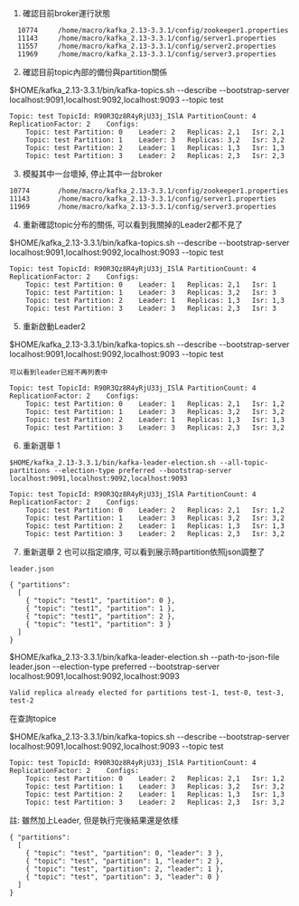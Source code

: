 1. 確認目前broker運行狀態
```
  10774		/home/macro/kafka_2.13-3.3.1/config/zookeeper1.properties
  11143		/home/macro/kafka_2.13-3.3.1/config/server1.properties
  11557		/home/macro/kafka_2.13-3.3.1/config/server2.properties
  11969		/home/macro/kafka_2.13-3.3.1/config/server3.properties
```   
2. 確認目前topic內部的備份與partition關係

$HOME/kafka_2.13-3.3.1/bin/kafka-topics.sh --describe --bootstrap-server localhost:9091,localhost:9092,localhost:9093 --topic test

```
Topic: test	TopicId: R90R3Qz8R4yRjU33j_ISlA	PartitionCount: 4	ReplicationFactor: 2	Configs: 
	Topic: test	Partition: 0	Leader: 2	Replicas: 2,1	Isr: 2,1
	Topic: test	Partition: 1	Leader: 3	Replicas: 3,2	Isr: 3,2
	Topic: test	Partition: 2	Leader: 1	Replicas: 1,3	Isr: 1,3
	Topic: test	Partition: 3	Leader: 2	Replicas: 2,3	Isr: 2,3
```

3. 模擬其中一台壞掉, 停止其中一台broker
```
10774		/home/macro/kafka_2.13-3.3.1/config/zookeeper1.properties
11143		/home/macro/kafka_2.13-3.3.1/config/server1.properties
11969		/home/macro/kafka_2.13-3.3.1/config/server3.properties
```

4.  重新確認topic分布的關係, 可以看到我關掉的Leader2都不見了

$HOME/kafka_2.13-3.3.1/bin/kafka-topics.sh --describe --bootstrap-server localhost:9091,localhost:9092,localhost:9093 --topic test

```
Topic: test	TopicId: R90R3Qz8R4yRjU33j_ISlA	PartitionCount: 4	ReplicationFactor: 2	Configs: 
	Topic: test	Partition: 0	Leader: 1	Replicas: 2,1	Isr: 1
	Topic: test	Partition: 1	Leader: 3	Replicas: 3,2	Isr: 3
	Topic: test	Partition: 2	Leader: 1	Replicas: 1,3	Isr: 1,3
	Topic: test	Partition: 3	Leader: 3	Replicas: 2,3	Isr: 3
```

5. 重新啟動Leader2

$HOME/kafka_2.13-3.3.1/bin/kafka-topics.sh --describe --bootstrap-server localhost:9091,localhost:9092,localhost:9093 --topic test

```
可以看到leader已經不再列表中

Topic: test	TopicId: R90R3Qz8R4yRjU33j_ISlA	PartitionCount: 4	ReplicationFactor: 2	Configs: 
	Topic: test	Partition: 0	Leader: 1	Replicas: 2,1	Isr: 1,2
	Topic: test	Partition: 1	Leader: 3	Replicas: 3,2	Isr: 3,2
	Topic: test	Partition: 2	Leader: 1	Replicas: 1,3	Isr: 1,3
	Topic: test	Partition: 3	Leader: 3	Replicas: 2,3	Isr: 3,2
```
6. 重新選舉 1

```
$HOME/kafka_2.13-3.3.1/bin/kafka-leader-election.sh --all-topic-partitions --election-type preferred --bootstrap-server localhost:9091,localhost:9092,localhost:9093

Topic: test	TopicId: R90R3Qz8R4yRjU33j_ISlA	PartitionCount: 4	ReplicationFactor: 2	Configs: 
	Topic: test	Partition: 0	Leader: 2	Replicas: 2,1	Isr: 1,2
	Topic: test	Partition: 1	Leader: 3	Replicas: 3,2	Isr: 3,2
	Topic: test	Partition: 2	Leader: 1	Replicas: 1,3	Isr: 1,3
	Topic: test	Partition: 3	Leader: 2	Replicas: 2,3	Isr: 3,2

```
7. 重新選舉 2
也可以指定順序, 可以看到展示時partition依照json調整了

```
leader.json

{ "partitions":
  [
    { "topic": "test1", "partition": 0 },
    { "topic": "test1", "partition": 1 },
    { "topic": "test1", "partition": 2 },
    { "topic": "test1", "partition": 3 }
  ]
}
```

$HOME/kafka_2.13-3.3.1/bin/kafka-leader-election.sh --path-to-json-file leader.json --election-type preferred --bootstrap-server localhost:9091,localhost:9092,localhost:9093

```
Valid replica already elected for partitions test-1, test-0, test-3, test-2
```
在查詢topice

$HOME/kafka_2.13-3.3.1/bin/kafka-topics.sh --describe --bootstrap-server localhost:9091,localhost:9092,localhost:9093 --topic test

```
Topic: test	TopicId: R90R3Qz8R4yRjU33j_ISlA	PartitionCount: 4	ReplicationFactor: 2	Configs: 
	Topic: test	Partition: 0	Leader: 2	Replicas: 2,1	Isr: 1,2
	Topic: test	Partition: 1	Leader: 3	Replicas: 3,2	Isr: 3,2
	Topic: test	Partition: 2	Leader: 1	Replicas: 1,3	Isr: 1,3
	Topic: test	Partition: 3	Leader: 2	Replicas: 2,3	Isr: 3,2
```

註:
雖然加上Leader, 但是執行完後結果還是依樣

```
{ "partitions":
  [
    { "topic": "test", "partition": 0, "leader": 3 },
    { "topic": "test", "partition": 1, "leader": 2 },
    { "topic": "test", "partition": 2, "leader": 1 },
    { "topic": "test", "partition": 3, "leader": 0 }
  ]
}
```



